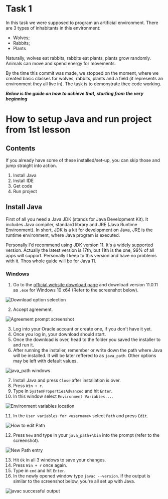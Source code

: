 # Task 1
In this task we were supposed to program an artificial environment. There are 3 types of inhabitants in this environment:
- Wolves;
- Rabbits;
- Plants

Naturally, wolves eat rabbits, rabbits eat plants, plants grow randomly. Animals can move and spend energy for movements.

By the time this commit was made, we stopped on the moment, where we created basic classes for wolves, rabbits, plants and a field (it represents an environment they all live in). The task is to demonstrate thee code working.

***Below is the guide on how to achieve that, starting from the very beginning***


# How to setup Java and run project from 1st lesson
## Contents
If you already have some of these installed/set-up, you can skip those and jump straight into action.
1. Install Java
2. Install IDE
3. Get code
4. Run project

## Install Java
First of all you need a Java JDK (stands for Java Development Kit). It includes Java compiler, standard library and JRE (Java Runtime Environment). In short, JDK is a kit for development on Java, JRE is the runtime environment, where Java program is executed.

Personally I'd recommend using JDK version 11. It's a widely supported version. Actually the latest version is 17th, but 11th is the one, 99% of all apps will support. Personally I keep to this version and have no problems with it. Thos whole guide will be for Java 11.

### Windows
1. Go to the [official website download page](https://www.oracle.com/java/technologies/javase/jdk11-archive-downloads.html) and download version 11.0.11 as `.exe` for Windows 10 x64 (Refer to the screenshot below).

![Download option selection](./res/java_download_page_windows.png)

2. Accept agreement.

![Agreement prompt screenshot](./res/java_download_page_agreement_windows.png)

3. Log into your Oracle account or create one, if you don't have it yet.
4. Once you log in, your download should start.
5. Once the download is over, head to the folder you saved the installer to and run it.
6. After running the installer, remember or write down the path where Java will be installed. It will be later reffered to as `java_path`. Other options may be left with default values.

![java_path windows](./res/java_path_windows.png)

7. Install Java and press `Close` after installation is over.
8. Press `Win + r`.
9. Type in `SystemPropertiesAdvanced` and hit `Enter`.
10. In this window select `Environment Variables...`.

![Environment variables location](./res/env_vars_opener_windows.png)

11. In the `User variables for <username>` select `Path` and press `Edit`.

![How to edit Path](./res/path_env_var_windows.png)

12. Press `New` and type in your `java_path`+`\bin` into the prompt (refer to the screenshot).

![New Path entry](./res/new_path_entry_windows.png)

13. Hit `Ok` in all 3 windows to save your changes.
14. Press `Win + r` once again.
15. Type in `cmd` and hit `Enter`.
16. In the newly opened window type `javac --version`. If the output is similar to the screenshot below, you're all set up with Java.

![javac successful output](./res/javac_output_windows.png)
